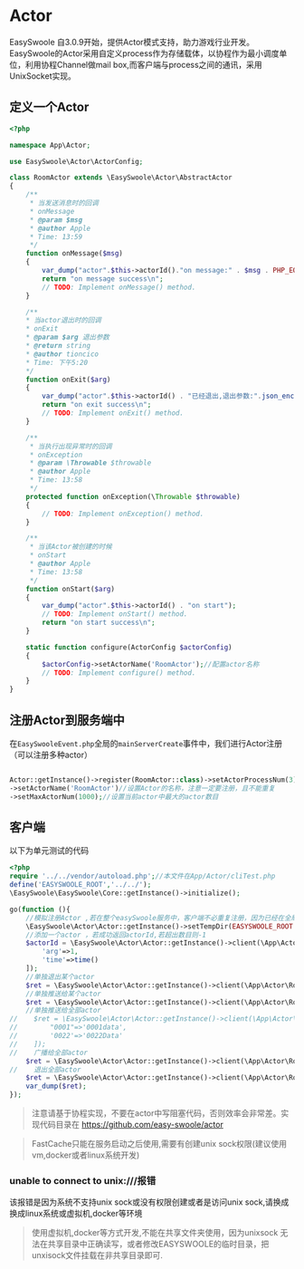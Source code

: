 # Actor
EasySwoole 自3.0.9开始，提供Actor模式支持，助力游戏行业开发。EasySwoole的Actor采用自定义process作为存储载体，以协程作为最小调度单位，利用协程Channel做mail box,而客户端与process之间的通讯，采用UnixSocket实现。

## 定义一个Actor
```php
<?php

namespace App\Actor;

use EasySwoole\Actor\ActorConfig;

class RoomActor extends \EasySwoole\Actor\AbstractActor
{
    /**
     * 当发送消息时的回调
     * onMessage
     * @param $msg
     * @author Apple
     * Time: 13:59
     */
    function onMessage($msg)
    {
        var_dump("actor".$this->actorId()."on message:" . $msg . PHP_EOL);
        return "on message success\n";
        // TODO: Implement onMessage() method.
    }

    /**
    * 当actor退出时的回调   
    * onExit
    * @param $arg 退出参数
    * @return string
    * @author tioncico
    * Time: 下午5:20
    */
    function onExit($arg)
    {
        var_dump("actor".$this->actorId() . "已经退出,退出参数:".json_encode($arg)."\n");
        return "on exit success\n";
        // TODO: Implement onExit() method.
    }

    /**
     * 当执行出现异常时的回调
     * onException
     * @param \Throwable $throwable
     * @author Apple
     * Time: 13:58
     */
    protected function onException(\Throwable $throwable)
    {
        // TODO: Implement onException() method.
    }

    /**
     * 当该Actor被创建的时候
     * onStart
     * @author Apple
     * Time: 13:58
     */
    function onStart($arg)
    {
        var_dump("actor".$this->actorId() . "on start");
        // TODO: Implement onStart() method.
        return "on start success\n";
    }

    static function configure(ActorConfig $actorConfig)
    {
        $actorConfig->setActorName('RoomActor');//配置actor名称
        // TODO: Implement configure() method.
    }
}
```

## 注册Actor到服务端中
在`EasySwooleEvent.php`全局的`mainServerCreate`事件中，我们进行Actor注册（可以注册多种actor）
```php

Actor::getInstance()->register(RoomActor::class)->setActorProcessNum(3)//设置保存actor的进程数目
->setActorName('RoomActor')//设置Actor的名称，注意一定要注册，且不能重复
->setMaxActorNum(1000);//设置当前actor中最大的actor数目

```

## 客户端
以下为单元测试的代码
```php
<?php
require '../../vendor/autoload.php';//本文件在App/Actor/cliTest.php
define('EASYSWOOLE_ROOT','../../');
\EasySwoole\EasySwoole\Core::getInstance()->initialize();

go(function (){
    //模拟注册Actor ,若在整个easySwoole服务中，客户端不必重复注册，因为已经在全局事件中注册了
    \EasySwoole\Actor\Actor::getInstance()->setTempDir(EASYSWOOLE_ROOT.'Temp2')->register(\App\Actor\RoomActor::class)->setActorProcessNum(3)->setActorName('RoomActor');//一样需要注册
    //添加一个actor ，若成功返回actorId,若超出数目则-1
    $actorId = \EasySwoole\Actor\Actor::getInstance()->client(\App\Actor\RoomActor::class)->create([
        'arg'=>1,
        'time'=>time()
    ]);
    //单独退出某个actor
    $ret = \EasySwoole\Actor\Actor::getInstance()->client(\App\Actor\RoomActor::class)->exit($actorId,['test'=>'test']);//退出一个actor,参数是test=>test
    //单独推送给某个actor
    $ret = \EasySwoole\Actor\Actor::getInstance()->client(\App\Actor\RoomActor::class)->push($actorId,'1234');
    //单独推送给全部actor
//    $ret = \EasySwoole\Actor\Actor::getInstance()->client(\App\Actor\RoomActor::class)->pushMulti([
//        "0001"=>'0001data',
//        '0022'=>'0022Data'
//    ]);
//    广播给全部actor
    $ret = \EasySwoole\Actor\Actor::getInstance()->client(\App\Actor\RoomActor::class)->broadcastPush('121212');
//    退出全部actor
    $ret = \EasySwoole\Actor\Actor::getInstance()->client(\App\Actor\RoomActor::class)->exitAll();
    var_dump($ret);
});
```

> 注意请基于协程实现，不要在actor中写阻塞代码，否则效率会非常差。实现代码目录在 https://github.com/easy-swoole/actor


> FastCache只能在服务启动之后使用,需要有创建unix sock权限(建议使用vm,docker或者linux系统开发)

### unable to connect to unix:///报错
该报错是因为系统不支持unix sock或没有权限创建或者是访问unix sock,请换成换成linux系统或虚拟机,docker等环境

> 使用虚拟机,docker等方式开发,不能在共享文件夹使用，因为unixsock 无法在共享目录中正确读写，或者修改EASYSWOOLE的临时目录，把unxisock文件挂载在非共享目录即可.
